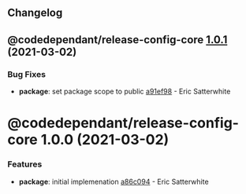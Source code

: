 ## Changelog

## @codedependant/release-config-core [1.0.1](https://github.com/esatterwhite/semantic-release-tools/compare/@codedependant/release-config-core@1.0.0...@codedependant/release-config-core@1.0.1) (2021-03-02)


### Bug Fixes

* **package**: set package scope to public [a91ef98](https://github.com/esatterwhite/semantic-release-tools/commit/a91ef9873d2f08e1c53f97a243f29d34628e83c7) - Eric Satterwhite

# @codedependant/release-config-core 1.0.0 (2021-03-02)


### Features

* **package**: initial implemenation [a86c094](https://github.com/esatterwhite/semantic-release-tools/commit/a86c0942d78750864a902c7d73cfb30026d55dd2) - Eric Satterwhite
